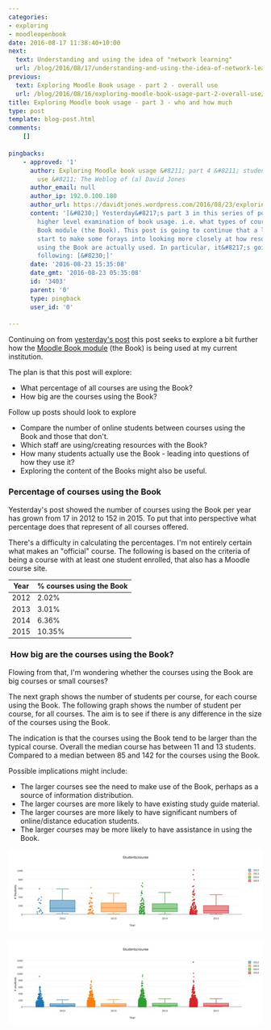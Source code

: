 ```yaml
---
categories:
- exploring
- moodleopenbook
date: 2016-08-17 11:38:40+10:00
next:
  text: Understanding and using the idea of "network learning"
  url: /blog/2016/08/17/understanding-and-using-the-idea-of-network-learning/
previous:
  text: Exploring Moodle Book usage - part 2 - overall use
  url: /blog/2016/08/16/exploring-moodle-book-usage-part-2-overall-use/
title: Exploring Moodle book usage - part 3 - who and how much
type: post
template: blog-post.html
comments:
    []
    
pingbacks:
    - approved: '1'
      author: Exploring Moodle book usage &#8211; part 4 &#8211; students and initial
        use &#8211; The Weblog of (a) David Jones
      author_email: null
      author_ip: 192.0.100.180
      author_url: https://davidtjones.wordpress.com/2016/08/23/exploring-moodle-book-usage-part-4-students-and-initial-use/
      content: '[&#8230;] Yesterday&#8217;s part 3 in this series of posts continued the
        higher level examination of book usage. i.e. what types of courses use the Moodle
        Book module (the Book). This post is going to continue that a little and then
        start to make some forays into looking more closely at how resources produced
        using the Book are actually used. In particular, it&#8217;s going to look at the
        following: [&#8230;]'
      date: '2016-08-23 15:35:08'
      date_gmt: '2016-08-23 05:35:08'
      id: '3403'
      parent: '0'
      type: pingback
      user_id: '0'
    
---
```

Continuing on from [yesterday's post](/blog/2016/08/16/exploring-moodle-book-usage-part-2-overall-use/) this post seeks to explore a bit further how the [Moodle Book module](https://docs.moodle.org/31/en/Book_module) (the Book) is being used at my current institution.

The plan is that this post will explore:

- What percentage of all courses are using the Book?
- How big are the courses using the Book?

Follow up posts should look to explore

- Compare the number of online students between courses using the Book and those that don't.
- Which staff are using/creating resources with the Book?
- How many students actually use the Book - leading into questions of how they use it?
- Exploring the content of the Books might also be useful.

### Percentage of courses using the Book

Yesterday's post showed the number of courses using the Book per year has grown from 17 in 2012 to 152 in 2015. To put that into perspective what percentage does that represent of all courses offered.

There's a difficulty in calculating the percentages. I'm not entirely certain what makes an "official" course. The following is based on the criteria of being a course with at least one student enrolled, that also has a Moodle course site.

| Year | % courses using the Book |
| --- | --- |
| 2012 | 2.02% |
| 2013 | 3.01% |
| 2014 | 6.36% |
| 2015 | 10.35% |

###  How big are the courses using the Book?

Flowing from that, I'm wondering whether the courses using the Book are big courses or small courses?

The next graph shows the number of students per course, for each course using the Book. The following graph shows the number of student per course, for all courses. The aim is to see if there is any difference in the size of the courses using the Book.

The indication is that the courses using the Book tend to be larger than the typical course. Overall the median course has between 11 and 13 students. Compared to a median between 85 and 142 for the courses using the Book.

Possible implications might include:

- The larger courses see the need to make use of the Book, perhaps as a source of information distribution.
- The larger courses are more likely to have existing study guide material.
- The larger courses are more likely to have significant numbers of online/distance education students.
- The larger courses may be more likely to have assistance in using the Book.

[![Students per course using the Book](images/28417783193_1f07dd6118_z.jpg)](https://www.flickr.com/photos/david_jones/28417783193/in/dateposted-public/ "Students per course using the Book")     [![Students per all courses](images/28417783043_f01bf44ce3_z.jpg)](https://www.flickr.com/photos/david_jones/28417783043/in/dateposted-public/ "Students per all courses")